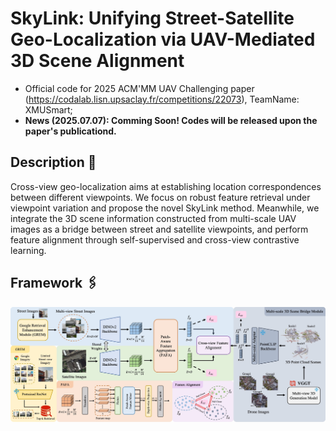 # SkyLink: Unifying Street-Satellite Geo-Localization via UAV-Mediated 3D Scene Alignment
- Official code for 2025 ACM'MM UAV Challenging paper (https://codalab.lisn.upsaclay.fr/competitions/22073), TeamName: XMUSmart;
- **News (2025.07.07): Comming Soon! Codes will be released upon the paper's publicationd.**

## Description 📜
Cross-view geo-localization aims at establishing location correspondences between different viewpoints. We focus on robust feature retrieval under viewpoint variation and propose the novel SkyLink method. Meanwhile, we integrate the 3D scene information constructed from multi-scale UAV images as a bridge between street and satellite viewpoints, and perform feature alignment through self-supervised and cross-view contrastive learning.

## Framework 🖇️
<td style="text-align: center"><img src="./figures/overview.jpg" alt="Framework" width="850"></td>

